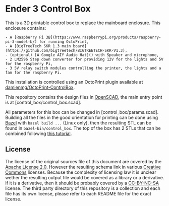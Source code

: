 # Ender 3 Control Box

This is a 3D printable control box to replace the mainboard enclosure. This enclosure contains:

    - A [Raspberry Pi 3B](https://www.raspberrypi.org/products/raspberry-pi-3-model-b/) for running OctoPrint,
    - A [BigTreeTech SKR 1.3 main board](https://github.com/bigtreetech/BIGTREETECH-SKR-V1.3),
    - (optional) [A Google AIY Audio Hat]() with Speaker and microphone,
    - 2 LM2596 Step down converter for providing 12V for the lights and 5V for the raspberry Pi,
    - 3 5V relay switch modules controlling the printer, the lights and a fan for the raspberry Pi.

This installation is controlled using an OctoPrint plugin available at
[damienmg/OctoPrint-ControlBox](https://github.com/damienmg/OctoPrint-ControlBox).

This repository contains the design files in [OpenSCAD](https://openscad.org), the
main entry point is at [control_box/control_box.scad].

All parameters for this box can be changed in [control_box/params.scad]. Building all the
files in the good orientation for printing can be done using [Bazel](https://bazel.build)
with `bazel build ...` (Linux only), then the resulting STL can be found in
`bazel-bin/control_box`. The top of the box has 2 STLs that can be combined following
[this tutorial](https://medium.com/@damien.martin.guillerez/multi-filament-print-with-a-single-extruder-using-prusaslicer-2e0746348cdd?source=friends_link&sk=541dcda7cd469b502874ed76e266267e).

## License

The license of the original sources file of this document are covered by the
[Apache License 2.0](LICENSE). However the resulting schema link in various
[Creative Commons](https://creativecommons.org) licenses. Because the complexity
of licensing law it is unclear wether the resulting output file would be covered
as a library or a derivative. If it is a derivative, then it should be probably
covered by a [CC-BY-NC-SA](https://creativecommons.org/licenses/by-nc-sa/4.0/legalcode)
license. The third party directory of this repository is a collection
and each file has its own license, please refer to each README file for the
exact license.

